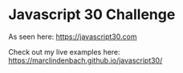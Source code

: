 # Javascript 30 Challenge

As seen here: https://javascript30.com

Check out my live examples here: https://marclindenbach.github.io/javascript30/
